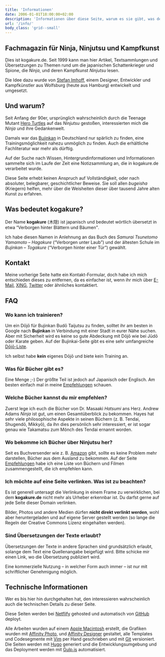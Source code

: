 ```yaml
---
title: 'Informationen'
date: 2006-01-01T18:00:00+02:00
description: 'Informationen über diese Seite, warum es sie gibt, was der Domain-Name bedeutet, wie ich kontaktiert werden kann, FAQs und mit welchen Tools die Website erstellt wurde.'
url: '/info/'
body_class: 'grid--small'
---
```


## Fachmagazin für Ninja, Ninjutsu und Kampfkunst

Dies ist kogakure.de. Seit 1999 kann man hier Artikel, Textsammlungen und Übersetzungen zu Themen rund um die japanischen Schattenkrieger und Spione, die _Ninja_, und deren Kampfkunst _Ninjutsu_ lesen.

Die Idee dazu wurde von [Stefan Imhoff], einem Designer, Entwickler und Kampfkünstler aus Wolfsburg (heute aus Hamburg) entwickelt und umgesetzt.

[stefan imhoff]: https://www.stefanimhoff.de/

## Und warum?

Seit Anfang der 90er, ursprünglich wahrscheinlich durch die Teenage Mutant [Hero Turtles] auf das _Ninjutsu_ gestoßen, interessierten mich die _Ninja_ und ihre Gedankenwelt.

Damals war das [Bujinkan] in Deutschland nur spärlich zu finden, eine Trainingsmöglichkeit nahezu unmöglich zu finden. Auch die erhältliche Fachliteratur war mehr als dürftig.

Auf der Suche nach Wissen, Hintergrundinformationen und Informationen sammelte sich im Laufe der Zeit eine Notizsammlung an, die in kogakure.de verarbeitet wurde.

Diese Seite erhebt keinen Anspruch auf Vollständigkeit, oder nach absoluter, belegbarer, geschichtlicher Beweise. Sie soll allen _bugeisha_ (Kriegern) helfen, mehr über die Weisheiten dieser über tausend Jahre alten Kunst zu erfahren.

[hero turtles]: https://de.wikipedia.org/wiki/Teenage_Mutant_Ninja_Turtles
[bujinkan]: http://bujinkan.com/

## Was bedeutet kogakure?

Der Name **kogakure** (木隠) ist japanisch und bedeutet wörtlich übersetzt in etwa <q>Verborgen hinter Blättern und Bäumen</q>.

Ich habe diesen Namen in Anlehnung an das Buch des _Samurai Tsunetomo Yamamoto_ – <cite>Hagakure</cite> (<q>Verborgen unter Laub</q>) und der ältesten Schule im _Bujinkan_ – _Togakure_ (<q>Verborgen hinter einer Tür</q>) gewählt.

## Kontakt

Meine vorherige Seite hatte ein Kontakt-Formular, doch habe ich mich entschieden dieses zu entfernen, da es einfacher ist, wenn ihr mich über [E-Mail], [XING], [Twitter] oder ähnliches kontaktiert.

[e-mail]: /impressum/
[xing]: https://www.xing.com/profile/Stefan_Imhoff/
[twitter]: https://twitter.com/kogakure

## FAQ

### Wo kann ich trainieren?

Um ein Dōjō für Bujinkan Budō Taijutsu zu finden, solltet ihr am besten in Google nach **Bujinkan** in Verbindung mit einer Stadt in eurer Nähe suchen. Aber mit Sicherheit wird es keine so gute Abdeckung mit Dōjō wie bei Jūdō oder Karate geben. Auf der Bujinkai-Seite gibt es eine sehr umfangreiche [Dōjō-Liste].

Ich selbst habe **kein** eigenes Dōjō und biete kein Training an.

[dōjō-liste]: http://www.bujinkan-deutschland.de/dojoliste-bujinkan.html

### Was für Bücher gibt es?

Eine Menge ;-) Der größte Teil ist jedoch auf Japanisch oder Englisch. Am besten einfach mal in meine [Empfehlungen] schauen.

[empfehlungen]: /empfehlungen/

### Welche Bücher kannst du mir empfehlen?

Zuerst lege ich euch die Bücher von Dr. Masaaki <dfn title="Großmeister und Gründer des Bujinkan">Hatsumi</dfn> ans Herz. Andrew Adams <cite>Ninja</cite> ist gut, um einen Gesamtüberblick zu bekommen. Hayes hat sehr viele philosophische Aspekte in seinen Büchern (z. B. Tendai, Shugendō, Mikkyō), da ihn dies persönlich sehr interessiert, er ist sogar genau wie Takamatsu zum Mönch des Tendai ernannt worden.

### Wo bekomme ich Bücher über Ninjutsu her?

Seit es Buchversender wie z. B. [Amazon] gibt, sollte es keine Problem mehr darstellen, Bücher aus dem Ausland zu bekommen. Auf der Seite [Empfehlungen] habe ich eine Liste von Büchern und Filmen zusammengestellt, die ich empfehlen kann.

[amazon]: http://www.amazon.de/exec/obidos/redirect?link_code=ur2&camp=1638&tag=kogakurede-21&creative=6742&path=tg%2Fbrowse%2F-%2F301128%3Fsite-redirect%3Dde 'Amazon.de'
[empfehlungen]: /empfehlungen/

### Ich möchte auf eine Seite verlinken. Was ist zu beachten?

Es ist generell untersagt die Verlinkung in einem Frame zu verwirklichen, bei dem **kogakure.de** nicht mehr als Urheber erkennbar ist. Du darfst gerne auf jede Seite dieser Domain verlinken.

Bilder, Photos und andere Medien dürfen **nicht direkt verlinkt werden**, wohl aber heruntergeladen und auf eigene Server gestellt werden (so lange die Regeln der Creative Commons Lizenz eingehalten werden).

### Sind Übersetzungen der Texte erlaubt?

Übersetzungen der Texte in andere Sprachen sind grundsätzlich erlaubt, solange dem Text eine Quellenangabe beigefügt wird. Bitte schicke mir einen Link, wo die Übersetzung publiziert wird.

Eine kommerzielle Nutzung – in welcher Form auch immer – ist nur mit schriftlicher Genehmigung möglich.

## Technische Informationen

Wer es bis hier hin durchgehalten hat, den interessieren wahrscheinlich auch die technischen Details zu dieser Seite.

Diese Seiten werden bei [Netflify] gehosted und automatisch von [GitHub] deployt.

Alle Arbeiten wurden auf einem [Apple Macintosh] erstellt, die Grafiken wurden mit [Affinity Photo], und [Affinity Designer] gestaltet, alle Templates und Codesegmente mit [Vim] per Hand geschrieben und mit [Git] versioniert. Die Seiten werden mit [Hugo] generiert und die Entwicklungsumgebung und das Deployment werden mit [Gulp.js] automatisiert.

[netflify]: https://www.netlify.com/
[github]: https://github.com/
[apple macintosh]: https://www.apple.com/de/
[affinity photo]: https://affinity.serif.com/de/photo/
[affinity designer]: https://affinity.serif.com/de/designer/
[vim]: https://www.vim.org/
[git]: https://git-scm.com/
[hugo]: https://gohugo.io/
[gulp.js]: https://gulpjs.com/
